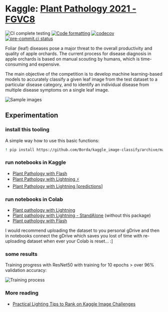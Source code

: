 # Kaggle: [Plant Pathology 2021 - FGVC8](https://www.kaggle.com/c/plant-pathology-2021-fgvc8)

![CI complete testing](https://github.com/Borda/kaggle_image-classify/workflows/CI%20complete%20testing/badge.svg?branch=main&event=push)
[![Code formatting](https://github.com/Borda/kaggle_image-classify/actions/workflows/code-format.yml/badge.svg?branch=main&event=push)](https://github.com/Borda/kaggle_image-classify/actions/workflows/code-format.yml)
[![codecov](https://codecov.io/gh/Borda/kaggle_image-classify/branch/main/graph/badge.svg)](https://codecov.io/gh/Borda/kaggle_image-classify)
[![pre-commit.ci status](https://results.pre-commit.ci/badge/github/Borda/kaggle_image-classify/main.svg)](https://results.pre-commit.ci/latest/github/Borda/kaggle_image-classify/main)

Foliar (leaf) diseases pose a major threat to the overall productivity and quality of apple orchards.
The current process for disease diagnosis in apple orchards is based on manual scouting by humans, which is time-consuming and expensive.

The main objective of the competition is to develop machine learning-based models to accurately classify a given leaf image from the test dataset to a particular disease category, and to identify an individual disease from multiple disease symptoms on a single leaf image.

![Sample images](./assets/images.jpg)

## Experimentation

### install this tooling

A simple way how to use this basic functions:

```bash
! pip install https://github.com/Borda/kaggle_image-classify/archive/main.zip
```

### run notebooks in Kaggle

- [Plant Pathology with Flash](https://www.kaggle.com/jirkaborovec/plant-pathology-with-pytorch-lightning-flash)
- [Plant Pathology with Lightning ⚡](https://www.kaggle.com/jirkaborovec/plant-pathology-with-lightning)
- [Plant Pathology with Lightning \[predictions\]](https://www.kaggle.com/jirkaborovec/plant-pathology-with-lightning-predictions)

### run notebooks in Colab

- [Plant pathology with Lightning](https://colab.research.google.com/github/Borda/kaggle_image-classify/blob/main/notebooks/Plant-Pathology-with-Lightning.ipynb)
- [Plant pathology with Lightning - StandAlone](https://colab.research.google.com/github/Borda/kaggle_image-classify/blob/main/notebooks/Plant-Pathology-with-Lightning_standalone.ipynb) (without this package)
- [Plant pathology with Flash](https://colab.research.google.com/github/Borda/kaggle_image-classify/blob/main/notebooks/Plant-Pathology-with-Flash.ipynb)

I would recommend uploading the dataset to you personal gDrive and then in notebooks connect the gDrive which saves you lost of time with re-uploading dataset when ever your Colab is reset... :\]

### some results

Training progress with ResNet50 with training  for 10 epochs > over 96% validation accuracy:

![Training process](./assets/metrics.png)

### More reading

- [Practical Lighting Tips to Rank on Kaggle Image Challenges](https://devblog.pytorchlightning.ai/practical-tips-to-rank-on-kaggle-image-challenges-with-lightning-242e2e533429)
